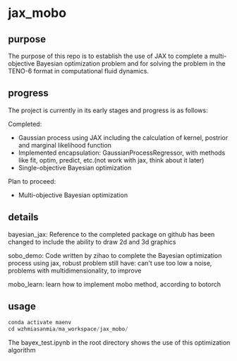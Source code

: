 # jax_mobo
## purpose
The purpose of this repo is to establish the use of JAX to complete a multi-objective Bayesian optimization problem and for solving the problem in the TENO-6 format in computational fluid dynamics.

## progress
The project is currently in its early stages and progress is as follows:

Completed:
- Gaussian process using JAX including the calculation of kernel, postrior and marginal likelihood function
- Implemented encapsulation: GaussianProcessRegressor, with methods like fit, optim, predict, etc.(not work with jax, think about it later)
- Single-objective Bayesian optimization

Plan to proceed:

- Multi-objective Bayesian optimization

## details
bayesian_jax:
Reference to the completed package on github has been changed to include the ability to draw 2d and 3d graphics

sobo_demo:
Code written by zihao to complete the Bayesian optimization process using jax, robust problem still have: can't use too low a noise, problems with multidimensionality, to improve

mobo_learn:
learn how to implement mobo method, according to botorch


## usage
```python
conda activate maenv
cd wzhmiasanmia/ma_workspace/jax_mobo/
```

The bayex_test.ipynb in the root directory shows the use of this optimization algorithm
